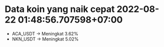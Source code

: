 # Data koin yang naik cepat 2022-08-22 01:48:56.707598+07:00

* ACA_USDT -> Meningkat 3.62%
* NKN_USDT -> Meningkat 5.02%
